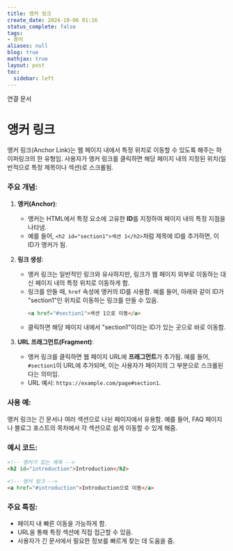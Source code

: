 ```yaml
---
title: 앵커 링크
create_date: 2024-10-06 01:16
status_complete: false
tags:
- 용어
aliases: null
blog: true
mathjax: true
layout: post
toc:
  sidebar: left
---
```

연결 문서


# 앵커 링크

앵커 링크(Anchor Link)는 웹 페이지 내에서 특정 위치로 이동할 수 있도록 해주는 하이퍼링크의 한 유형임. 사용자가 앵커 링크를 클릭하면 해당 페이지 내의 지정된 위치(일반적으로 특정 제목이나 섹션)로 스크롤됨.

### 주요 개념:

1. **앵커(Anchor)**:
   - 앵커는 HTML에서 특정 요소에 고유한 **ID**를 지정하여 페이지 내의 특정 지점을 나타냄.
   - 예를 들어, `<h2 id="section1">섹션 1</h2>`처럼 제목에 ID를 추가하면, 이 ID가 앵커가 됨.

2. **링크 생성**:
   - 앵커 링크는 일반적인 링크와 유사하지만, 링크가 웹 페이지 외부로 이동하는 대신 페이지 내의 특정 위치로 이동하게 함.
   - 링크를 만들 때, `href` 속성에 앵커의 ID를 사용함. 예를 들어, 아래와 같이 ID가 "section1"인 위치로 이동하는 링크를 만들 수 있음.
     ```html
     <a href="#section1">섹션 1으로 이동</a>
     ```
   - 클릭하면 해당 페이지 내에서 "section1"이라는 ID가 있는 곳으로 바로 이동함.

3. **URL 프래그먼트(Fragment)**:
   - 앵커 링크를 클릭하면 웹 페이지 URL에 **프래그먼트**가 추가됨. 예를 들어, `#section1`이 URL에 추가되며, 이는 사용자가 페이지의 그 부분으로 스크롤된다는 의미임.
   - URL 예시: `https://example.com/page#section1`.

### 사용 예:
앵커 링크는 긴 문서나 여러 섹션으로 나뉜 페이지에서 유용함. 예를 들어, FAQ 페이지나 블로그 포스트의 목차에서 각 섹션으로 쉽게 이동할 수 있게 해줌.

### 예시 코드:
```html
<!-- 앵커가 있는 제목 -->
<h2 id="introduction">Introduction</h2>

<!-- 앵커 링크 -->
<a href="#introduction">Introduction으로 이동</a>
```

### 주요 특징:
- 페이지 내 빠른 이동을 가능하게 함.
- URL을 통해 특정 섹션에 직접 접근할 수 있음.
- 사용자가 긴 문서에서 필요한 정보를 빠르게 찾는 데 도움을 줌.
